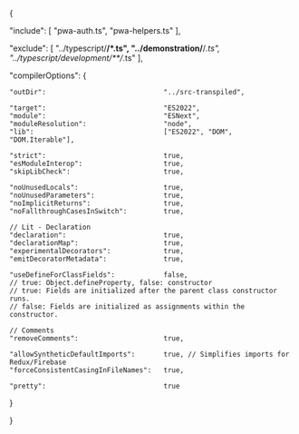 {

  "include": [
    "pwa-auth.ts",
    "pwa-helpers.ts"
  ],

  "exclude": [
    "../typescript/**/*.ts",
    "../demonstration/**/*.ts",
    "../typescript/development/**/*.ts"
  ],

  "compilerOptions": {

    "outDir":                             "../src-transpiled",

    "target":                             "ES2022",
    "module":                             "ESNext",
    "moduleResolution":                   "node",
    "lib":                                ["ES2022", "DOM", "DOM.Iterable"],

    "strict":                             true,
    "esModuleInterop":                    true,
    "skipLibCheck":                       true,

    "noUnusedLocals":                     true,
    "noUnusedParameters":                 true,
    "noImplicitReturns":                  true,
    "noFallthroughCasesInSwitch":         true,

    // Lit - Declaration
    "declaration":                        true,
    "declarationMap":                     true,
    "experimentalDecorators":             true,
    "emitDecoratorMetadata":              true,

    "useDefineForClassFields":            false,
    // true: Object.defineProperty, false: constructor
    // true: Fields are initialized after the parent class constructor runs.
    // false: Fields are initialized as assignments within the constructor.

    // Comments
    "removeComments":                     true,

    "allowSyntheticDefaultImports":       true, // Simplifies imports for Redux/Firebase
    "forceConsistentCasingInFileNames":   true,

    "pretty":                             true

  }

}
